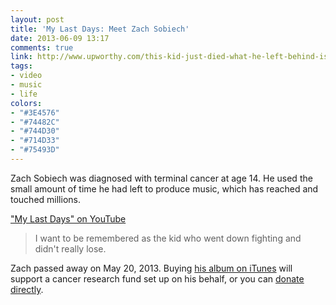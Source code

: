 ```yaml
---
layout: post
title: 'My Last Days: Meet Zach Sobiech'
date: 2013-06-09 13:17
comments: true
link: http://www.upworthy.com/this-kid-just-died-what-he-left-behind-is-wondtacular-rip
tags:
- video
- music
- life
colors:
- "#3E4576"
- "#74482C"
- "#744D30"
- "#714D33"
- "#75493D"
---
```


Zach Sobiech was diagnosed with terminal cancer at age 14. He used the small amount of time he had left to produce music, which has reached and touched millions.

["My Last Days" on YouTube](http://www.youtube.com/watch?v=9NjKgV65fpo)

> I want to be remembered as the kid who went down fighting and didn't really lose.

Zach passed away on May 20, 2013. Buying [his album on iTunes](http://upwr.me/12XeCjx) will support a cancer research fund set up on his behalf, or you can [donate directly](https://secure2.convio.net/ccrf/site/Donation2?idb=1655353075&df_id=2520&FR_ID=1140&PROXY_ID=6241&PROXY_TYPE=31&2520.donation=form1).
